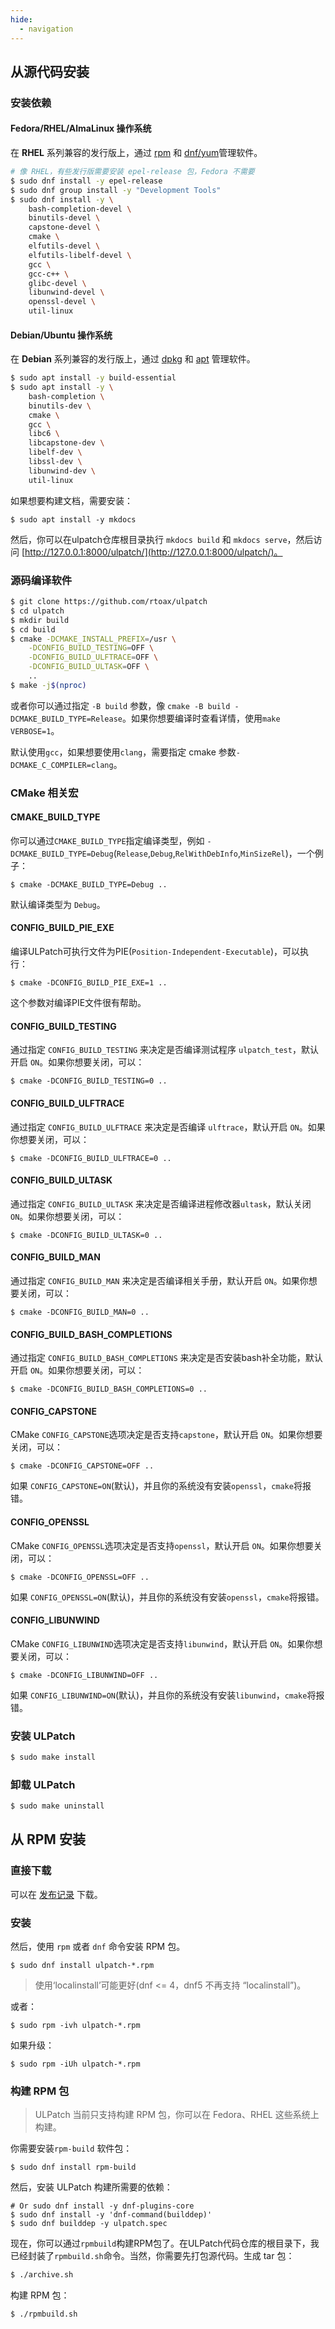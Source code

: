 ```yaml
---
hide:
  - navigation
---
```


## 从源代码安装

### 安装依赖

#### Fedora/RHEL/AlmaLinux 操作系统

在 **RHEL** 系列兼容的发行版上，通过 [rpm](https://github.com/rpm-software-management) 和 [dnf/yum](https://github.com/rpm-software-management/dnf)管理软件。

```bash
# 像 RHEL，有些发行版需要安装 epel-release 包，Fedora 不需要
$ sudo dnf install -y epel-release
$ sudo dnf group install -y "Development Tools"
$ sudo dnf install -y \
	bash-completion-devel \
	binutils-devel \
	capstone-devel \
	cmake \
	elfutils-devel \
	elfutils-libelf-devel \
	gcc \
	gcc-c++ \
	glibc-devel \
	libunwind-devel \
	openssl-devel \
	util-linux
```


#### Debian/Ubuntu 操作系统

在 **Debian** 系列兼容的发行版上，通过 [dpkg](https://git.dpkg.org/git/dpkg/dpkg.git) 和 [apt](https://salsa.debian.org/apt-team/apt) 管理软件。

```bash
$ sudo apt install -y build-essential
$ sudo apt install -y \
	bash-completion \
	binutils-dev \
	cmake \
	gcc \
	libc6 \
	libcapstone-dev \
	libelf-dev \
	libssl-dev \
	libunwind-dev \
	util-linux
```

如果想要构建文档，需要安装：

```
$ sudo apt install -y mkdocs
```

然后，你可以在ulpatch仓库根目录执行 `mkdocs build` 和 `mkdocs serve`，然后访问 [http://127.0.0.1:8000/ulpatch/](http://127.0.0.1:8000/ulpatch/)。


### 源码编译软件

```bash
$ git clone https://github.com/rtoax/ulpatch
$ cd ulpatch
$ mkdir build
$ cd build
$ cmake -DCMAKE_INSTALL_PREFIX=/usr \
	-DCONFIG_BUILD_TESTING=OFF \
	-DCONFIG_BUILD_ULFTRACE=OFF \
	-DCONFIG_BUILD_ULTASK=OFF \
	..
$ make -j$(nproc)
```

或者你可以通过指定 `-B build` 参数，像 `cmake -B build -DCMAKE_BUILD_TYPE=Release`。如果你想要编译时查看详情，使用`make VERBOSE=1`。

默认使用`gcc`，如果想要使用`clang`，需要指定 cmake 参数`-DCMAKE_C_COMPILER=clang`。


### CMake 相关宏

#### CMAKE_BUILD_TYPE

你可以通过`CMAKE_BUILD_TYPE`指定编译类型，例如 `-DCMAKE_BUILD_TYPE=Debug`(`Release`,`Debug`,`RelWithDebInfo`,`MinSizeRel`)，一个例子：

```
$ cmake -DCMAKE_BUILD_TYPE=Debug ..
```

默认编译类型为 `Debug`。


#### CONFIG_BUILD_PIE_EXE

编译ULPatch可执行文件为PIE(`Position-Independent-Executable`)，可以执行：

```
$ cmake -DCONFIG_BUILD_PIE_EXE=1 ..
```

这个参数对编译PIE文件很有帮助。


#### CONFIG_BUILD_TESTING

通过指定 `CONFIG_BUILD_TESTING` 来决定是否编译测试程序 `ulpatch_test`，默认开启 `ON`。如果你想要关闭，可以：

```
$ cmake -DCONFIG_BUILD_TESTING=0 ..
```

#### CONFIG_BUILD_ULFTRACE

通过指定 `CONFIG_BUILD_ULFTRACE` 来决定是否编译 `ulftrace`，默认开启 `ON`。如果你想要关闭，可以：

```
$ cmake -DCONFIG_BUILD_ULFTRACE=0 ..
```

#### CONFIG_BUILD_ULTASK

通过指定 `CONFIG_BUILD_ULTASK` 来决定是否编译进程修改器`ultask`，默认关闭 `ON`。如果你想要关闭，可以：

```
$ cmake -DCONFIG_BUILD_ULTASK=0 ..
```

#### CONFIG_BUILD_MAN

通过指定 `CONFIG_BUILD_MAN` 来决定是否编译相关手册，默认开启 `ON`。如果你想要关闭，可以：

```
$ cmake -DCONFIG_BUILD_MAN=0 ..
```

#### CONFIG_BUILD_BASH_COMPLETIONS

通过指定 `CONFIG_BUILD_BASH_COMPLETIONS` 来决定是否安装bash补全功能，默认开启 `ON`。如果你想要关闭，可以：

```
$ cmake -DCONFIG_BUILD_BASH_COMPLETIONS=0 ..
```

#### CONFIG_CAPSTONE

CMake `CONFIG_CAPSTONE`选项决定是否支持`capstone`，默认开启 `ON`。如果你想要关闭，可以：

```
$ cmake -DCONFIG_CAPSTONE=OFF ..
```
如果 `CONFIG_CAPSTONE=ON`(默认)，并且你的系统没有安装`openssl`，`cmake`将报错。

#### CONFIG_OPENSSL

CMake `CONFIG_OPENSSL`选项决定是否支持`openssl`，默认开启 `ON`。如果你想要关闭，可以：

```
$ cmake -DCONFIG_OPENSSL=OFF ..
```
如果 `CONFIG_OPENSSL=ON`(默认)，并且你的系统没有安装`openssl`，`cmake`将报错。

#### CONFIG_LIBUNWIND

CMake `CONFIG_LIBUNWIND`选项决定是否支持`libunwind`，默认开启 `ON`。如果你想要关闭，可以：

```
$ cmake -DCONFIG_LIBUNWIND=OFF ..
```

如果 `CONFIG_LIBUNWIND=ON`(默认)，并且你的系统没有安装`libunwind`，`cmake`将报错。


### 安装 ULPatch

```bash
$ sudo make install
```


### 卸载 ULPatch

```bash
$ sudo make uninstall
```


## 从 RPM 安装

### 直接下载

可以在 [发布记录](https://github.com/Rtoax/ulpatch/releases) 下载。

### 安装

然后，使用 `rpm` 或者 `dnf` 命令安装 RPM 包。

```
$ sudo dnf install ulpatch-*.rpm
```

> 使用‘localinstall’可能更好(dnf <= 4，dnf5 不再支持 “localinstall”)。

或者：

```
$ sudo rpm -ivh ulpatch-*.rpm
```

如果升级：

```
$ sudo rpm -iUh ulpatch-*.rpm
```

### 构建 RPM 包

> ULPatch 当前只支持构建 RPM 包，你可以在 Fedora、RHEL 这些系统上构建。

你需要安装`rpm-build` 软件包：

```
$ sudo dnf install rpm-build
```

然后，安装 ULPatch 构建所需要的依赖：

```
# Or sudo dnf install -y dnf-plugins-core
$ sudo dnf install -y 'dnf-command(builddep)'
$ sudo dnf builddep -y ulpatch.spec
```

现在，你可以通过`rpmbuild`构建RPM包了。在ULPatch代码仓库的根目录下，我已经封装了`rpmbuild.sh`命令。当然，你需要先打包源代码。生成 tar 包：

```bash
$ ./archive.sh
```

构建 RPM 包：

```bash
$ ./rpmbuild.sh
```

